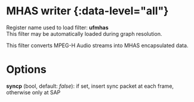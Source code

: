 <!-- automatically generated - do not edit, patch gpac/applications/gpac/gpac.c -->

# MHAS writer  {:data-level="all"}  
  
Register name used to load filter: __ufmhas__  
This filter may be automatically loaded during graph resolution.  
  
This filter converts MPEG-H Audio streams into MHAS encapsulated data.  
  

# Options    
  
<a id="syncp">__syncp__</a> (bool, default: _false_): if set, insert sync packet at each frame, otherwise only at SAP  
  
